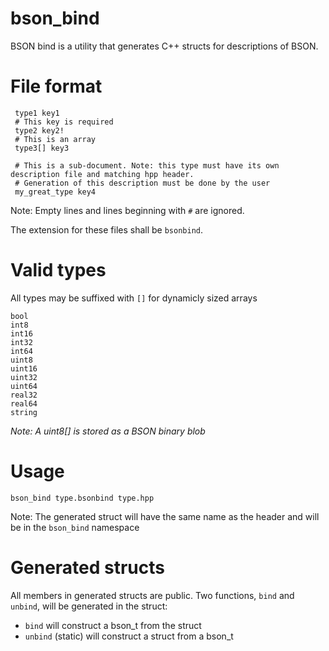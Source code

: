 bson_bind
=========


BSON bind is a utility that generates C++ structs for descriptions of BSON.

File format
===========

```
 type1 key1
 # This key is required
 type2 key2!
 # This is an array
 type3[] key3
 
 # This is a sub-document. Note: this type must have its own description file and matching hpp header.
 # Generation of this description must be done by the user
 my_great_type key4
```

Note: Empty lines and lines beginning with `#` are ignored.

The extension for these files shall be `bsonbind`.

Valid types
===========

All types may be suffixed with `[]` for dynamicly sized arrays

```
bool
int8
int16
int32
int64
uint8
uint16
uint32
uint64
real32
real64
string
```

*Note: A uint8[] is stored as a BSON binary blob*

Usage
=====

`bson_bind type.bsonbind type.hpp`

Note: The generated struct will have the same name as the header and will be in the `bson_bind` namespace


Generated structs
=================

All members in generated structs are public. Two functions, `bind` and `unbind`, will be generated in the struct:
  - `bind` will construct a bson_t from the struct
  - `unbind` (static) will construct a struct from a bson_t